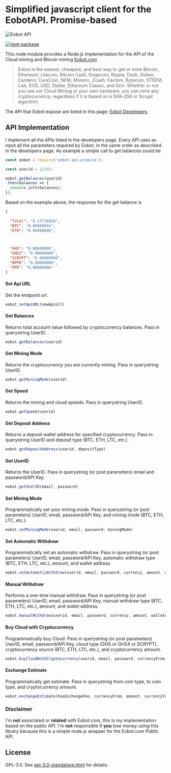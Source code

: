 # Simplified javascript client for the EobotAPI. Promise-based

![Eobot API](https://www.eobot.com/eobotlogo.png "Eobot.com")

[![npm package](https://nodei.co/npm/eobot-api-promise.png?downloads=true&downloadRank=true&stars=true)](https://nodei.co/npm/eobot-api-promise/)

This node module provides a Node.js implementation for the API of the Cloud mining and Bitcoin mining [Eobot.com](https://www.eobot.com/)
> Eobot is the easiest, cheapest, and best way to get or mine Bitcoin, Ethereum, Litecoin, Bitcoin Cash, Dogecoin, Ripple, Dash, Golem, Cardano, CureCoin, NEM, Monero, Zcash, Factom, Bytecoin, STEEM, Lisk, EOS, USD, Stellar, Ethereum Classic, and Grin. Whether or not you use our Cloud Mining or your own hardware, you can mine any cryptocurrency, regardless if it is based on a SHA-256 or Scrypt algorithm.

The API that Eobot expose are listed in this page: [Eobot Developers](https://www.eobot.com/developers).

## API Implementation

I implement all the APIs listed in the developers page. Every API uses as input all the parameters required by Eobot, in the same order as described in the developers page. As example a simple call to get balances could be
```javascript
const eobot = require('eobot-api-promise');

const userid = 12345;

eobot.getBalances(userid)
.then(balances => {
  console.info(balances);
});
```
Based on the example above, the response for the get balance is
```json
{
  
  "Total": "0.15710920",
  "BTC": "0.00000044",
  "ETH": "0.00000000",



  "GHS": "0.00000000",
  "GHS2": "0.00000000",
  "SCRYPT": "0.00000000",
  "BPPD": "0.00000000",
  "PPD": "0.00000000"
}
```

#### Set Api URL
Set the endpoint url.
```javascript
eobot.setApiURL(newApiUrl)
```

#### Get Balances
Returns total account value followed by cryptocurrency balances. Pass in querystring UserID.
```javascript
eobot.getBalances(userid)
```

#### Get Mining Mode
Returns the cryptocurrency you are currently mining. Pass in querystring UserID.
```javascript
eobot.getMiningMode(userid)
```

#### Get Speed
Returns the mining and cloud speeds. Pass in querystring UserID.
```javascript
eobot.getSpeed(userid)
```

#### Get Deposit Address
Returns a deposit wallet address for specified cryptocurrency. Pass in querystring UserID and deposit type (BTC, ETH, LTC, etc.).
```javascript
eobot.getDepositAddress(userid, depositType)
```

#### Get UserID
Returns the UserID. Pass in querystring (or post parameters) email and password/API Key.
```javascript
eobot.getUserID(email, password)
```

#### Set Mining Mode
Programmatically set your mining mode. Pass in querystring (or post parameters) UserID, email, password/API Key, and mining mode (BTC, ETH, LTC, etc.).
```javascript
eobot.setMiningMode(userid, email, password, miningMode)
```

#### Set Automatic Withdraw
Programmatically set an automatic withdraw. Pass in querystring (or post parameters) UserID, email, password/API Key, automatic withdraw type (BTC, ETH, LTC, etc.), amount, and wallet address.
```javascript
eobot.setAutomaticWithdraw(userid, email, password, currency, amount, walletAddress)
```

#### Manual Withdraw
Performs a one-time manual withdraw. Pass in querystring (or post parameters) UserID, email, password/API Key, manual withdraw type (BTC, ETH, LTC, etc.), amount, and wallet address.
```javascript
eobot.manualWithdraw(userid, email, password, currency, amount, walletAddress)
```

#### Buy Cloud with Cryptocurrency
Programmatically buy Cloud. Pass in querystring (or post parameters) UserID, email, password/API Key, cloud type (GHS or GHS4 or SCRYPT), cryptocurrency source (BTC, ETH, LTC, etc.), and cryptocurrency amount.
```javascript
eobot.buyCloudWithCryptocurrency(userid, email, password, currencyFrom, amount, cloudType)
```

#### Exchange Estimate
Programmatically get estimate. Pass in querystring from coin type, to coin type, and cryptocurrency amount.
```javascript
eobot.exchangeEstimate(hasExchangeFee, currencyFrom, amount, currencyTo)
```

### Disclaimer
I'm **not** associated or **related** with Eobot.com, this is my implementation based on the public API. I'm **not** responsible if **you** lose money using this library because this is a simple node.js wrapper for the Eobot.com Public API.

## License
GPL-3.0. See [gpl-3.0-standalone.html](http://www.gnu.org/licenses/gpl-3.0-standalone.html) for details.
